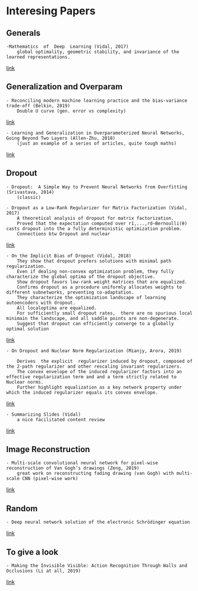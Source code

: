 # Interesing Papers

## Generals

	-Mathematics  of  Deep  Learning (Vidal, 2017)  
		global optimality, geometric stability, and invariance of the learned representations.
[link](https://arxiv.org/pdf/1712.04741.pdf)

## Generalization and Overparam

	- Reconciling modern machine learning practice and the bias-variance trade-off (Belkin, 2019)
		Double U curve (gen. error vs complexity)
[link](http://www.cs.columbia.edu/~djhsu/papers/biasvariance-pnas.pdf)

	- Learning and Generalization in Overparameterized Neural Networks, Going Beyond Two Layers (Allen-Zhu, 2018)
		(just an example of a series of articles, quite tough maths)
[link](https://arxiv.org/pdf/1811.04918.pdf)		

## Dropout

	- Dropout:  A Simple Way to Prevent Neural Networks from Overfitting (Srivastava, 2014) 
		(classic) 
<span></span>

	- Dropout as a Low-Rank Regularizer for Matrix Factorization (Vidal, 2017)  
		A theoretical analysis of dropout for matrix factorization. 
		Proved that the expectation computed over r1,...,rd∼Bernoulli(θ) casts dropout into the a fully deterministic optimization problem.
		Connections btw Dropout and nuclear 
[link](https://arxiv.org/pdf/1710.05092.pdf)
	
	- On the Implicit Bias of Dropout (Vidal, 2018) 
		They show that dropout prefers solutions with minimal path regularization. 
		Even if dealing non-convex optimization problem, they fully characterize the global optima of the dropout objective.
		Show dropout favors low-rank weight matrices that are equalized. 
		Confirms dropout as a procedure uniformly allocates weights to different subnetworks, preventing co-adaptation.
		They characterize the optimization landscape of learning autoencoders with dropout.
		All localoptima are equalized.
		For sufficiently small dropout rates,  there are no spurious local minimain the landscape, and all saddle points are non-degenerate.
		Suggest that dropout can efficiently converge to a globally optimal solution 
[link](https://arxiv.org/pdf/1806.09777.pdf)

		
	- On Dropout and Nuclear Norm Regularization (Mianjy, Arora, 2019) 
		
		Derives  the explicit  regularizer induced by dropout, composed of the 2-path regularizer and other rescaling invariant regularizers. 
		The convex envelope of the induced regularizer factors into an effective regularization term and and a term strictly related to Nuclear norms.
		Further highlight equalization as a key network property under which the induced regularizer equals its convex envelope.  
[link](https://arxiv.org/pdf/1905.11887.pdf)

	- Summarizing Slides (Vidal) 
		a nice facilitated content review
[link](http://cis.jhu.edu/~rvidal/talks/learning/Tutorial-Math-Deep-Learning-2018.pdf)


## Image Reconstruction

	- Multi-scale convolutional neural network for pixel-wise reconstruction of Van Gogh’s drawings (Zeng, 2019)
		great work on reconstructing fading drawing (van Gogh) with multi-scale CNN (pixel-wise work)
	
[link](https://link.springer.com/content/pdf/10.1007%2Fs00138-019-01047-3.pdf)

## Random

	- Deep neural network solution of the electronic Schrödinger equation
[link](https://arxiv.org/pdf/1909.08423v1.pdf?fbclid=IwAR33bpri3oJBIgTjnQIYRC6FvBHpJrbgcqHeUmfKAcnTwcLqXQ1cFW2TApw)


## To give a look

	- Making the Invisible Visible: Action Recognition Through Walls and Occlusions (Li at all, 2019)
[link](https://arxiv.org/abs/1909.09300)
